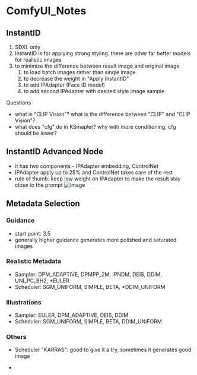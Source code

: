 # ComfyUI_Notes
## InstantID
1. SDXL only
2. InstantID is for applying strong styling. there are other far better models for realistic images
3. to minimize the difference between result image and original image
   1. to load batch images rather than single image
   2. to decrease the weight in "Apply InstantID"
   3. to add IPAdapter (Face ID model)
   4. to add second IPAdapter with desired style image sample


Questions
- what is "CLIP Vision"? what is the difference between "CLIP" and "CLIP Vision"?
- what does "cfg" do in KSmapler? why with more conditioning, cfg should be lower?


## InstantID Advanced Node
- it has two components - IPAdapter embedding, ControlNet
- IPAdapter apply up to 25% and ControlNet takes care of the rest
- rule of thumb: keep low weight on IPAdapter to make the result stay close to the prompt
![image](https://github.com/user-attachments/assets/ee8f3a39-ca0a-443b-94e7-eee99eefe982)


## Metadata Selection
### Guidance
- start point: 3.5
- generally higher guidance generates more polished and saturated images

### Realistic Metadata
- Sampler: DPM_ADAPTIVE, DPMPP_2M, IPNDM, DEIS, DDIM, UNI_PC_BH2, *EULER
- Scheduler: SGM_UNIFORM, SIMPLE, BETA, *DDIM_UNIFORM


### Illustrations
- Sampler: EULER, DPM_ADAPTIVE, DEIS, DDIM
- Scheduler: SGM_UNIFORM, SIMPLE, BETA, DDIM_UNIFORM

### Others
- Scheduler "KARRAS": good to give it a try, sometimes it generates good image


- 
